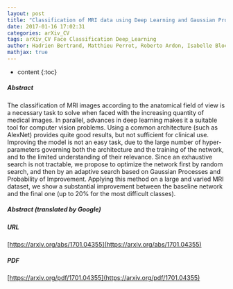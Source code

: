 ```yaml
---
layout: post
title: "Classification of MRI data using Deep Learning and Gaussian Process-based Model Selection"
date: 2017-01-16 17:02:31
categories: arXiv_CV
tags: arXiv_CV Face Classification Deep_Learning
author: Hadrien Bertrand, Matthieu Perrot, Roberto Ardon, Isabelle Bloch
mathjax: true
---
```


* content
{:toc}

##### Abstract
The classification of MRI images according to the anatomical field of view is a necessary task to solve when faced with the increasing quantity of medical images. In parallel, advances in deep learning makes it a suitable tool for computer vision problems. Using a common architecture (such as AlexNet) provides quite good results, but not sufficient for clinical use. Improving the model is not an easy task, due to the large number of hyper-parameters governing both the architecture and the training of the network, and to the limited understanding of their relevance. Since an exhaustive search is not tractable, we propose to optimize the network first by random search, and then by an adaptive search based on Gaussian Processes and Probability of Improvement. Applying this method on a large and varied MRI dataset, we show a substantial improvement between the baseline network and the final one (up to 20\% for the most difficult classes).

##### Abstract (translated by Google)


##### URL
[https://arxiv.org/abs/1701.04355](https://arxiv.org/abs/1701.04355)

##### PDF
[https://arxiv.org/pdf/1701.04355](https://arxiv.org/pdf/1701.04355)

